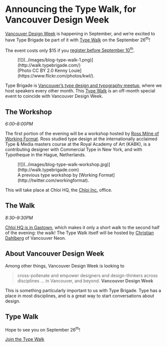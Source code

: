 # Announcing the Type Walk, for Vancouver Design Week

[Vancouver Design Week](http://vancouverdesignwk.com) is happening in  September, and we’re excited to have Type Brigade be part of it with [Type Walk](http://walk.typebrigade.com/) on the September 26<sup>th</sup>!

The event costs only $15 if you [register before September 10<sup>th</sup>](http://walk.typebrigade.com/). 

<figure class="figure figure--breakout">
[![](../images/blog-type-walk-1.png)](http://walk.typebrigade.com/)
<figcaption>[Photo CC BY 2.0 Kenny Louie](https://www.flickr.com/photos/kwl/).</figcaption>
</figure>

Type Brigade is [Vancouver’s type design and typography meetup](http://meetup.com/typebrigade), where we host speakers every other month. This [Type Walk](http://walk.typebrigade.com) is an off-month special event to coincide with Vancouver Design Week.

## The Workshop

_6:00–8:00PM_

The first portion of the evening will be a workshop hosted by [Ross Milne of Working Format](http://workingformat.com). Ross studied type design at the internationally acclaimed Type & Media masters course at the Royal Academy of Art (KABK), is a contributing designer with Commercial Type in New York, and with Typotheque in the Hague, Netherlands.

<figure class="figure">
[![](../images/blog-type-walk-workshop.jpg)](http://walk.typebrigade.com)
<figcaption>A previous type workshop by [Working Format](http://twitter.com/workingformat).</figcaption>
</figure>

This will take place at Chloi HQ, the [Chloi Inc.](http://chloi.io) office.

## The Walk

_8:30–9:30PM_

[Chloi HQ is in Gastown](https://www.google.ca/maps/place/55+E+Cordova+St,+Vancouver,+BC+V6A+1K3/@49.2824697,-123.1034229,17z), which makes it only a short walk to the second half of the evening: the walk! The Type Walk itself will be hosted by [Christian Dahlberg](http://christiandahlberg.com/) of Vancouver Neon.

## About Vancouver Design Week

Among other things, Vancouver Design Week is looking to

> cross-pollenate and empower designers and design-thinkers across disciplines … in Vancouver, and beyond.
> __Vancouver Design Week__

This is something particularly important to us with Type Brigade. Type has a place in most disciplines, and is a great way to start conversations about design.

## Type Walk

Hope to see you on September 26<sup>th</sup>!

<a href="http://walk.typebrigade.com" class="button button--small">Join the Type Walk</a>
